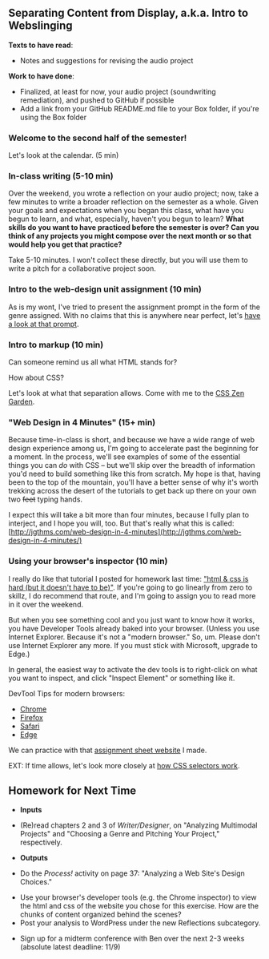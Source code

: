 ## Separating Content from Display, a.k.a. Intro to Webslinging
**Texts to have read**:

* Notes and suggestions for revising the audio project    
    
**Work to have done**:

* Finalized, at least for now, your audio project (soundwriting remediation), and pushed to GitHub if possible
* Add a link from your GitHub README.md file to your Box folder, if you're using the Box folder

<!--
[toc tag="h2" title="Plan for the Day"]
-->

### Welcome to the second half of the semester!

Let's look at the calendar. (5 min)

### In-class writing (5-10 min)

<div class="alert alert-success">
Over the weekend, you wrote a reflection on your audio project; now, take a few minutes to write a broader reflection on the semester as a whole. Given your goals and expectations when you began this class, what have you begun to learn, and what, especially, haven't you begun to learn? <strong>What skills do you want to have practiced before the semester is over? Can you think of any projects you might compose over the next month or so that would help you get that practice?</strong>
</div>

Take 5-10 minutes. I won't collect these directly, but you will use them to write a pitch for a collaborative project soon.


### Intro to the web-design unit assignment (10 min)

As is my wont, I've tried to present the assignment prompt in the form of the genre assigned. With no claims that this is anywhere near perfect, let's [have a look at that prompt](https://benmiller314.github.io/cdm-assignments/web/).

### Intro to markup (10 min)

Can someone remind us all what HTML stands for?

How about CSS?

Let's look at what that separation allows. Come with me to the [CSS Zen Garden](http://www.csszengarden.com).

### "Web Design in 4 Minutes" (15+ min)

Because time-in-class is short, and because we have a wide range of web design experience among us, I'm going to accelerate past the beginning for a moment. In the process, we'll see examples of some of the essential things you can *do* with CSS – but we'll skip over the breadth of information you'd need to build something like this from scratch. My hope is that, having been to the top of the mountain, you'll have a better sense of why it's worth trekking across the desert of the tutorials to get back up there on your own two <del>feet</del> typing hands.

I expect this will take a bit more than four minutes, because I fully plan to interject, and I hope you will, too. But that's really what this is called:
[http://jgthms.com/web-design-in-4-minutes](http://jgthms.com/web-design-in-4-minutes/)

### Using your browser's inspector (10 min)

I really do like that tutorial I posted for homework last time: ["html & css is hard (but it doesn't have to be)"](https://internetingishard.com/html-and-css/). If you're going to go linearly from zero to skillz, I do recommend that route, and I'm going to assign you to read more in it over the weekend. 

But when you see something cool and you just want to know how it works, you have Developer Tools already baked into your browser. (Unless you use Internet Explorer. Because it's not a "modern browser." So, um. Please don't use Internet Explorer any more. If you must stick with Microsoft, upgrade to Edge.)

In general, the easiest way to activate the dev tools is to right-click on what you want to inspect, and click "Inspect Element" or something like it.

DevTool Tips for modern browsers:

*  [Chrome](https://developer.chrome.com/devtools)
*  [Firefox](https://developer.mozilla.org/en-US/docs/Tools/Page_Inspector)
*  [Safari](https://developer.apple.com/safari/tools/)
*  [Edge](https://docs.microsoft.com/en-us/microsoft-edge/f12-devtools-guide)


We can practice with that [assignment sheet website](https://benmiller314.github.io/cdm-assignments/web/) I made.


EXT: If time allows, let's look more closely at [how CSS selectors work](https://css-tricks.com/how-css-selectors-work/).


## Homework for Next Time

* **Inputs**
 * (Re)read chapters 2 and 3 of *Writer/Designer*, on "Analyzing Multimodal Projects" and "Choosing a Genre and Pitching Your Project," respectively.

* **Outputs**

* Do the *Process!* activity on page 37: "Analyzing a Web Site's Design Choices."
 - Use your browser's developer tools (e.g. the Chrome inspector) to view the html and css of the website you chose for this exercise. How are the chunks of content organized behind the scenes? 
 - Post your analysis to WordPress under the new Reflections subcategory.
* Sign up for a midterm conference with Ben over the next 2-3 weeks (absolute latest deadline: 11/9)

